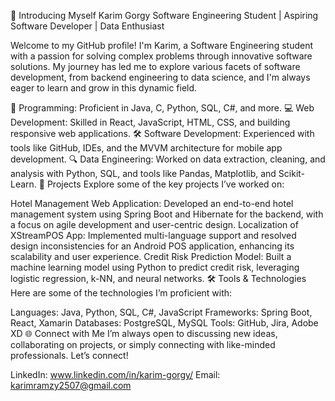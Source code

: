 👋 Introducing Myself
Karim Gorgy
Software Engineering Student | Aspiring Software Developer | Data Enthusiast

Welcome to my GitHub profile! I'm Karim, a Software Engineering student with a passion for solving complex problems through innovative software solutions. My journey has led me to explore various facets of software development, from backend engineering to data science, and I'm always eager to learn and grow in this dynamic field.

🌟 Programming: Proficient in Java, C, Python, SQL, C#, and more.
💻 Web Development: Skilled in React, JavaScript, HTML, CSS, and building responsive web applications.
🛠️ Software Development: Experienced with tools like GitHub, IDEs, and the MVVM architecture for mobile app development.
🔍 Data Engineering: Worked on data extraction, cleaning, and analysis with Python, SQL, and tools like Pandas, Matplotlib, and Scikit-Learn.
🚀 Projects
Explore some of the key projects I’ve worked on:

Hotel Management Web Application: Developed an end-to-end hotel management system using Spring Boot and Hibernate for the backend, with a focus on agile development and user-centric design.
Localization of XStreamPOS App: Implemented multi-language support and resolved design inconsistencies for an Android POS application, enhancing its scalability and user experience.
Credit Risk Prediction Model: Built a machine learning model using Python to predict credit risk, leveraging logistic regression, k-NN, and neural networks.
🛠️ Tools & Technologies
Here are some of the technologies I’m proficient with:

Languages: Java, Python, SQL, C#, JavaScript
Frameworks: Spring Boot, React, Xamarin
Databases: PostgreSQL, MySQL
Tools: GitHub, Jira, Adobe XD
🌐 Connect with Me
I’m always open to discussing new ideas, collaborating on projects, or simply connecting with like-minded professionals. Let’s connect!

LinkedIn: www.linkedin.com/in/karim-gorgy/
Email: karimramzy2507@gmail.com
